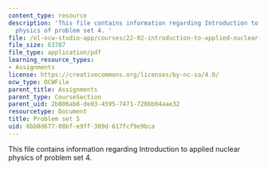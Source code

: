 ```yaml
---
content_type: resource
description: 'This file contains information regarding Introduction to applied nuclear
  physics of problem set 4. '
file: /ol-ocw-studio-app/courses/22-02-introduction-to-applied-nuclear-physics-spring-2012/8bb0d67708bfe9ff309d617fcf9e9bca_MIT22_02S12_pset5.pdf
file_size: 63787
file_type: application/pdf
learning_resource_types:
- Assignments
license: https://creativecommons.org/licenses/by-nc-sa/4.0/
ocw_type: OCWFile
parent_title: Assignments
parent_type: CourseSection
parent_uid: 2b806ab8-de03-4595-7471-728bb04aae32
resourcetype: Document
title: Problem set 5
uid: 8bb0d677-08bf-e9ff-309d-617fcf9e9bca
---
```

This file contains information regarding Introduction to applied nuclear physics of problem set 4. 